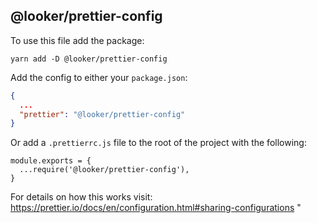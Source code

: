## @looker/prettier-config

To use this file add the package:

```
yarn add -D @looker/prettier-config
```

Add the config to either your `package.json`:

```json
{
  ...
  "prettier": "@looker/prettier-config"
}
```

Or add a `.prettierrc.js` file to the root of the project with the following:

```
module.exports = {
  ...require('@looker/prettier-config'),
}
```

For details on how this works visit: https://prettier.io/docs/en/configuration.html#sharing-configurations
"
